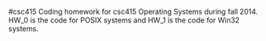 #csc415
Coding homework for csc415 Operating Systems during fall 2014.
HW_0 is the code for POSIX systems and HW_1 is the code for Win32 systems.
